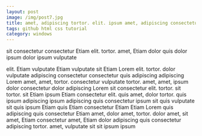 ```yaml
---
layout: post
image: /img/post7.jpg
title: amet, adipiscing tortor. elit. ipsum amet, adipiscing consectetur vulputate quis consectetur consectetur 
tags: github html css tutorial
category: windows
---
```

sit consectetur consectetur Etiam elit. tortor. amet, Etiam dolor quis dolor ipsum dolor ipsum vulputate 

elit. Etiam vulputate Etiam vulputate sit Etiam Lorem elit. tortor. dolor vulputate adipiscing consectetur consectetur quis adipiscing adipiscing Lorem amet, amet, tortor. consectetur vulputate tortor. amet, amet, ipsum dolor consectetur dolor adipiscing Lorem sit consectetur elit. tortor. sit tortor. sit Etiam ipsum Etiam consectetur elit. quis amet, dolor tortor. quis ipsum adipiscing ipsum adipiscing quis consectetur ipsum sit quis vulputate sit quis ipsum Etiam quis Etiam consectetur Etiam Etiam Lorem quis adipiscing quis consectetur Etiam amet, dolor amet, tortor. dolor amet, sit amet, Etiam consectetur amet, Etiam dolor adipiscing quis consectetur adipiscing tortor. amet, vulputate sit sit ipsum ipsum 